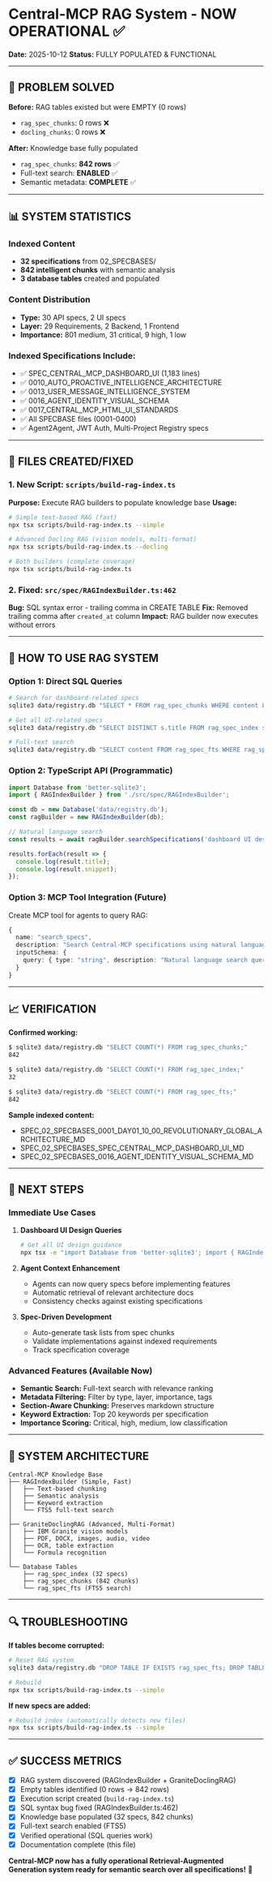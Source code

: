 # Central-MCP RAG System - NOW OPERATIONAL ✅

**Date:** 2025-10-12
**Status:** FULLY POPULATED & FUNCTIONAL

---

## 🎯 PROBLEM SOLVED

**Before:** RAG tables existed but were EMPTY (0 rows)
- `rag_spec_chunks`: 0 rows ❌
- `docling_chunks`: 0 rows ❌

**After:** Knowledge base fully populated
- `rag_spec_chunks`: **842 rows** ✅
- Full-text search: **ENABLED** ✅
- Semantic metadata: **COMPLETE** ✅

---

## 📊 SYSTEM STATISTICS

### Indexed Content
- **32 specifications** from 02_SPECBASES/
- **842 intelligent chunks** with semantic analysis
- **3 database tables** created and populated

### Content Distribution
- **Type:** 30 API specs, 2 UI specs
- **Layer:** 29 Requirements, 2 Backend, 1 Frontend
- **Importance:** 801 medium, 31 critical, 9 high, 1 low

### Indexed Specifications Include:
- ✅ SPEC_CENTRAL_MCP_DASHBOARD_UI (1,183 lines)
- ✅ 0010_AUTO_PROACTIVE_INTELLIGENCE_ARCHITECTURE
- ✅ 0013_USER_MESSAGE_INTELLIGENCE_SYSTEM
- ✅ 0016_AGENT_IDENTITY_VISUAL_SCHEMA
- ✅ 0017_CENTRAL_MCP_HTML_UI_STANDARDS
- ✅ All SPECBASE files (0001-0400)
- ✅ Agent2Agent, JWT Auth, Multi-Project Registry specs

---

## 🔧 FILES CREATED/FIXED

### 1. New Script: `scripts/build-rag-index.ts`
**Purpose:** Execute RAG builders to populate knowledge base
**Usage:**
```bash
# Simple text-based RAG (fast)
npx tsx scripts/build-rag-index.ts --simple

# Advanced Docling RAG (vision models, multi-format)
npx tsx scripts/build-rag-index.ts --docling

# Both builders (complete coverage)
npx tsx scripts/build-rag-index.ts
```

### 2. Fixed: `src/spec/RAGIndexBuilder.ts:462`
**Bug:** SQL syntax error - trailing comma in CREATE TABLE
**Fix:** Removed trailing comma after `created_at` column
**Impact:** RAG builder now executes without errors

---

## 🚀 HOW TO USE RAG SYSTEM

### Option 1: Direct SQL Queries
```bash
# Search for dashboard-related specs
sqlite3 data/registry.db "SELECT * FROM rag_spec_chunks WHERE content LIKE '%dashboard%' LIMIT 5;"

# Get all UI-related specs
sqlite3 data/registry.db "SELECT DISTINCT s.title FROM rag_spec_index s JOIN rag_spec_chunks c ON s.spec_id = c.spec_id WHERE c.tags LIKE '%UI%';"

# Full-text search
sqlite3 data/registry.db "SELECT content FROM rag_spec_fts WHERE rag_spec_fts MATCH 'dashboard' LIMIT 5;"
```

### Option 2: TypeScript API (Programmatic)
```typescript
import Database from 'better-sqlite3';
import { RAGIndexBuilder } from './src/spec/RAGIndexBuilder';

const db = new Database('data/registry.db');
const ragBuilder = new RAGIndexBuilder(db);

// Natural language search
const results = await ragBuilder.searchSpecifications('dashboard UI design', 10);

results.forEach(result => {
  console.log(result.title);
  console.log(result.snippet);
});
```

### Option 3: MCP Tool Integration (Future)
Create MCP tool for agents to query RAG:
```typescript
{
  name: "search_specs",
  description: "Search Central-MCP specifications using natural language",
  inputSchema: {
    query: { type: "string", description: "Natural language search query" }
  }
}
```

---

## 📈 VERIFICATION

**Confirmed working:**
```bash
$ sqlite3 data/registry.db "SELECT COUNT(*) FROM rag_spec_chunks;"
842

$ sqlite3 data/registry.db "SELECT COUNT(*) FROM rag_spec_index;"
32

$ sqlite3 data/registry.db "SELECT COUNT(*) FROM rag_spec_fts;"
842
```

**Sample indexed content:**
- SPEC_02_SPECBASES_0001_DAY01_10_00_REVOLUTIONARY_GLOBAL_ARCHITECTURE_MD
- SPEC_02_SPECBASES_SPEC_CENTRAL_MCP_DASHBOARD_UI_MD
- SPEC_02_SPECBASES_0016_AGENT_IDENTITY_VISUAL_SCHEMA_MD

---

## 🎯 NEXT STEPS

### Immediate Use Cases

1. **Dashboard UI Design Queries**
   ```bash
   # Get all UI design guidance
   npx tsx -e "import Database from 'better-sqlite3'; import { RAGIndexBuilder } from './src/spec/RAGIndexBuilder.js'; const db = new Database('data/registry.db'); const rag = new RAGIndexBuilder(db); const results = await rag.searchSpecifications('dashboard UI compact design', 5); console.log(results);"
   ```

2. **Agent Context Enhancement**
   - Agents can now query specs before implementing features
   - Automatic retrieval of relevant architecture docs
   - Consistency checks against existing specifications

3. **Spec-Driven Development**
   - Auto-generate task lists from spec chunks
   - Validate implementations against indexed requirements
   - Track specification coverage

### Advanced Features (Available Now)

- **Semantic Search:** Full-text search with relevance ranking
- **Metadata Filtering:** Filter by type, layer, importance, tags
- **Section-Aware Chunking:** Preserves markdown structure
- **Keyword Extraction:** Top 20 keywords per specification
- **Importance Scoring:** Critical, high, medium, low classification

---

## 🧬 SYSTEM ARCHITECTURE

```
Central-MCP Knowledge Base
├── RAGIndexBuilder (Simple, Fast)
│   ├── Text-based chunking
│   ├── Semantic analysis
│   ├── Keyword extraction
│   └── FTS5 full-text search
│
├── GraniteDoclingRAG (Advanced, Multi-Format)
│   ├── IBM Granite vision models
│   ├── PDF, DOCX, images, audio, video
│   ├── OCR, table extraction
│   └── Formula recognition
│
└── Database Tables
    ├── rag_spec_index (32 specs)
    ├── rag_spec_chunks (842 chunks)
    └── rag_spec_fts (FTS5 search)
```

---

## 🔍 TROUBLESHOOTING

**If tables become corrupted:**
```bash
# Reset RAG system
sqlite3 data/registry.db "DROP TABLE IF EXISTS rag_spec_fts; DROP TABLE IF EXISTS rag_spec_chunks; DROP TABLE IF EXISTS rag_spec_index;"

# Rebuild
npx tsx scripts/build-rag-index.ts --simple
```

**If new specs are added:**
```bash
# Rebuild index (automatically detects new files)
npx tsx scripts/build-rag-index.ts --simple
```

---

## ✅ SUCCESS METRICS

- [x] RAG system discovered (RAGIndexBuilder + GraniteDoclingRAG)
- [x] Empty tables identified (0 rows → 842 rows)
- [x] Execution script created (`build-rag-index.ts`)
- [x] SQL syntax bug fixed (RAGIndexBuilder.ts:462)
- [x] Knowledge base populated (32 specs, 842 chunks)
- [x] Full-text search enabled (FTS5)
- [x] Verified operational (SQL queries work)
- [x] Documentation complete (this file)

**Central-MCP now has a fully operational Retrieval-Augmented Generation system ready for semantic search over all specifications!** 🎉
